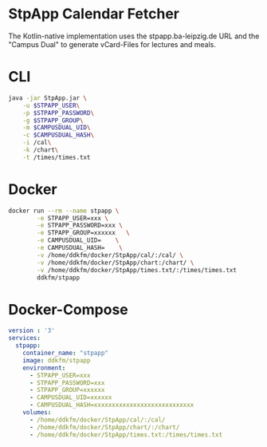 # StpApp Calendar Fetcher
The Kotlin-native implementation uses the stpapp.ba-leipzig.de URL and the "Campus Dual" to generate
vCard-Files for lectures and meals.

# CLI
```bash
java -jar StpApp.jar \
    -u $STPAPP_USER\
    -p $STPAPP_PASSWORD\
    -g $STPAPP_GROUP\
    -m $CAMPUSDUAL_UID\
    -c $CAMPUSDUAL_HASH\
    -i /cal\
    -k /chart\
    -t /times/times.txt
```
# Docker
```bash
docker run --rm --name stpapp \
        -e STPAPP_USER=xxx \
        -e STPAPP_PASSWORD=xxx \
        -e STPAPP_GROUP=xxxxxx   \
        -e CAMPUSDUAL_UID=    \
        -e CAMPUSDUAL_HASH=    \
        -v /home/ddkfm/docker/StpApp/cal/:/cal/ \
        -v /home/ddkfm/docker/StpApp/chart:/chart/ \
        -v /home/ddkfm/docker/StpApp/times.txt/:/times/times.txt 
        ddkfm/stpapp
```

# Docker-Compose
```yaml
version : '3'
services:
  stpapp:
    container_name: "stpapp"
    image: ddkfm/stpapp
    environment:
      - STPAPP_USER=xxx
      - STPAPP_PASSWORD=xxx
      - STPAPP_GROUP=xxxxxx
      - CAMPUSDUAL_UID=xxxxxx
      - CAMPUSDUAL_HASH=xxxxxxxxxxxxxxxxxxxxxxxxxxxx
    volumes:
      - /home/ddkfm/docker/StpApp/cal/:/cal/
      - /home/ddkfm/docker/StpApp/chart/:/chart/
      - /home/ddkfm/docker/StpApp/times.txt:/times/times.txt
```
